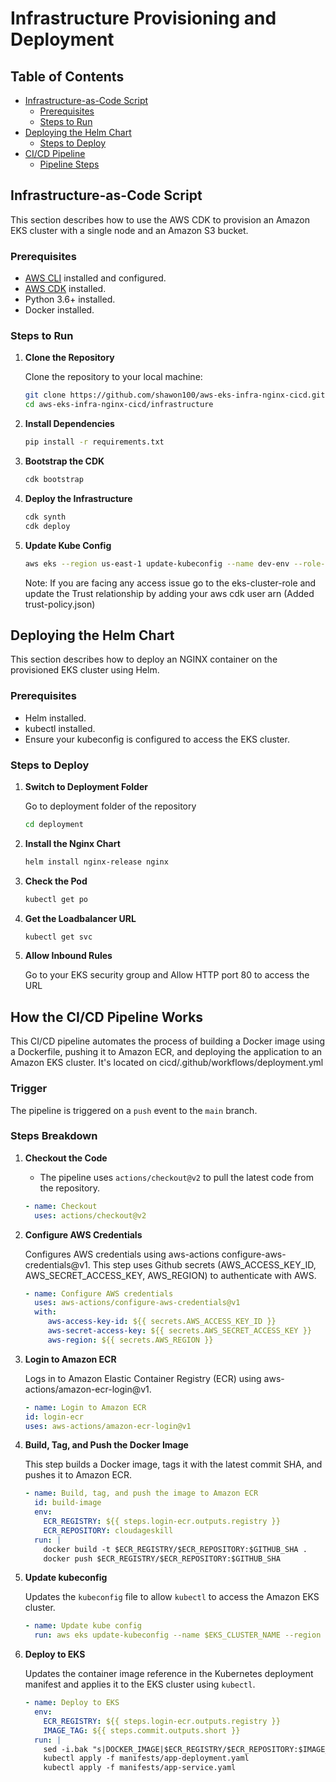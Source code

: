 # Infrastructure Provisioning and Deployment

## Table of Contents
- [Infrastructure-as-Code Script](#infrastructure-as-code-script)
  - [Prerequisites](#prerequisites)
  - [Steps to Run](#steps-to-run)
- [Deploying the Helm Chart](#deploying-the-helm-chart)
  - [Steps to Deploy](#steps-to-deploy)
- [CI/CD Pipeline](#cicd-pipeline)
  - [Pipeline Steps](#pipeline-steps)

## Infrastructure-as-Code Script

This section describes how to use the AWS CDK to provision an Amazon EKS cluster with a single node and an Amazon S3 bucket.

### Prerequisites

- [AWS CLI](https://docs.aws.amazon.com/cli/latest/userguide/install-cliv2.html) installed and configured.
- [AWS CDK](https://docs.aws.amazon.com/cdk/latest/guide/getting_started.html) installed.
- Python 3.6+ installed.
- Docker installed.

### Steps to Run

1. **Clone the Repository**

   Clone the repository to your local machine:

   ```sh
   git clone https://github.com/shawon100/aws-eks-infra-nginx-cicd.git
   cd aws-eks-infra-nginx-cicd/infrastructure
   ```
2. **Install Dependencies**


   ```sh
   pip install -r requirements.txt
   ```

3. **Bootstrap the CDK**


   ```sh
   cdk bootstrap
   ```

4. **Deploy the Infrastructure**


   ```sh
   cdk synth
   cdk deploy

   ```
5. **Update Kube Config**

    ```sh
    aws eks --region us-east-1 update-kubeconfig --name dev-env --role-arn arn:aws:iam::054637298067:role/eks-cluster-role
    ```
    Note: If you are facing any access issue go to the eks-cluster-role and update the Trust relationship by adding your aws cdk user arn (Added trust-policy.json)


## Deploying the Helm Chart

This section describes how to deploy an NGINX container on the provisioned EKS cluster using Helm.

### Prerequisites

- Helm installed.
- kubectl installed.
- Ensure your kubeconfig is configured to access the EKS cluster.

### Steps to Deploy

1. **Switch to Deployment Folder**

   Go to deployment folder of the repository

   ```sh
   cd deployment
   ```
2. **Install the Nginx Chart**

   ```sh
   helm install nginx-release nginx 
   ```

3. **Check the Pod**

   ```sh
   kubectl get po 
   ```

3. **Get the Loadbalancer URL**

   ```sh
   kubectl get svc
   ```
4. **Allow Inbound Rules**

   Go to your EKS security group and Allow HTTP port 80 to access the URL


## How the CI/CD Pipeline Works

This CI/CD pipeline automates the process of building a Docker image using a Dockerfile, pushing it to Amazon ECR, and deploying the application to an Amazon EKS cluster. It's located on cicd/.github/workflows/deployment.yml

### Trigger
The pipeline is triggered on a `push` event to the `main` branch.

### Steps Breakdown

1. **Checkout the Code**
   - The pipeline uses `actions/checkout@v2` to pull the latest code from the repository.

   ```yaml
   - name: Checkout
     uses: actions/checkout@v2
   ```
2. **Configure AWS Credentials**

   Configures AWS credentials using aws-actions configure-aws-credentials@v1. This step uses Github secrets (AWS_ACCESS_KEY_ID, AWS_SECRET_ACCESS_KEY, AWS_REGION) to authenticate with AWS.

   ```yaml
   - name: Configure AWS credentials
     uses: aws-actions/configure-aws-credentials@v1
     with:
        aws-access-key-id: ${{ secrets.AWS_ACCESS_KEY_ID }}
        aws-secret-access-key: ${{ secrets.AWS_SECRET_ACCESS_KEY }}
        aws-region: ${{ secrets.AWS_REGION }}
    ```

3. **Login to Amazon ECR**

    Logs in to Amazon Elastic Container Registry (ECR) using aws-actions/amazon-ecr-login@v1.

    ```yaml
    - name: Login to Amazon ECR
    id: login-ecr
    uses: aws-actions/amazon-ecr-login@v1
    ```
4. **Build, Tag, and Push the Docker Image**

   This step builds a Docker image, tags it with the latest commit SHA, and pushes it to Amazon ECR.

   ```yaml
   - name: Build, tag, and push the image to Amazon ECR
     id: build-image
     env:
       ECR_REGISTRY: ${{ steps.login-ecr.outputs.registry }}
       ECR_REPOSITORY: cloudageskill
     run: |
       docker build -t $ECR_REGISTRY/$ECR_REPOSITORY:$GITHUB_SHA .
       docker push $ECR_REGISTRY/$ECR_REPOSITORY:$GITHUB_SHA
    ```

5. **Update kubeconfig**

   Updates the `kubeconfig` file to allow `kubectl` to access the Amazon EKS cluster.

   ```yaml
   - name: Update kube config
     run: aws eks update-kubeconfig --name $EKS_CLUSTER_NAME --region $AWS_REGION --role-arn $EKS_ROLE
   ```

6. **Deploy to EKS**

   Updates the container image reference in the Kubernetes deployment manifest and applies it to the EKS cluster using `kubectl`.

   ```yaml
   - name: Deploy to EKS
     env:
       ECR_REGISTRY: ${{ steps.login-ecr.outputs.registry }}
       IMAGE_TAG: ${{ steps.commit.outputs.short }}
     run: |
       sed -i.bak "s|DOCKER_IMAGE|$ECR_REGISTRY/$ECR_REPOSITORY:$IMAGE_TAG|g" manifests/app-deployment.yaml && \
       kubectl apply -f manifests/app-deployment.yaml
       kubectl apply -f manifests/app-service.yaml
    ```



